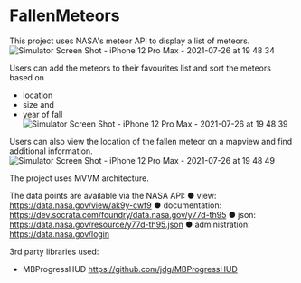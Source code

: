 # FallenMeteors
This project uses NASA's meteor API to display a list of meteors.
![Simulator Screen Shot - iPhone 12 Pro Max - 2021-07-26 at 19 48 34](https://user-images.githubusercontent.com/10609471/127042644-0d0f2d64-24dd-43f0-bf2e-8e102f7281c1.png)

Users can add the meteors to their favourites list and sort the meteors based on 
- location
- size and 
- year of fall
![Simulator Screen Shot - iPhone 12 Pro Max - 2021-07-26 at 19 48 39](https://user-images.githubusercontent.com/10609471/127042682-717afa29-4cea-4ab2-8c92-2359aa30aceb.png)

Users can also view the location of the fallen meteor on a mapview and find additional information.
![Simulator Screen Shot - iPhone 12 Pro Max - 2021-07-26 at 19 48 49](https://user-images.githubusercontent.com/10609471/127042703-739982ef-b4ff-4f71-b411-240575b65e57.png)

The project uses MVVM architecture.

The data points are available via the NASA API:
● view: https://data.nasa.gov/view/ak9y-cwf9
● documentation: https://dev.socrata.com/foundry/data.nasa.gov/y77d-th95
● json: https://data.nasa.gov/resource/y77d-th95.json
● administration: https://data.nasa.gov/login

3rd party libraries used:
- MBProgressHUD https://github.com/jdg/MBProgressHUD
